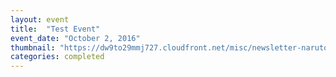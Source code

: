 ```yaml
---
layout: event
title:  "Test Event"
event_date: "October 2, 2016"
thumbnail: "https://dw9to29mmj727.cloudfront.net/misc/newsletter-naruto3.png"
categories: completed
---
```

